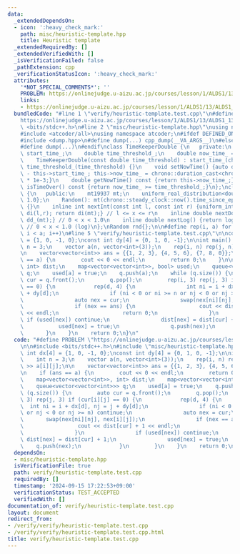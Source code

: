 ```yaml
---
data:
  _extendedDependsOn:
  - icon: ':heavy_check_mark:'
    path: misc/heuristic-template.hpp
    title: Heuristic template
  _extendedRequiredBy: []
  _extendedVerifiedWith: []
  _isVerificationFailed: false
  _pathExtension: cpp
  _verificationStatusIcon: ':heavy_check_mark:'
  attributes:
    '*NOT_SPECIAL_COMMENTS*': ''
    PROBLEM: https://onlinejudge.u-aizu.ac.jp/courses/lesson/1/ALDS1/13/ALDS1_13_B
    links:
    - https://onlinejudge.u-aizu.ac.jp/courses/lesson/1/ALDS1/13/ALDS1_13_B
  bundledCode: "#line 1 \"verify/heuristic-template.test.cpp\"\n#define PROBLEM \"\
    https://onlinejudge.u-aizu.ac.jp/courses/lesson/1/ALDS1/13/ALDS1_13_B\"\n\n#include\
    \ <bits/stdc++.h>\n#line 2 \"misc/heuristic-template.hpp\"\nusing namespace std;\n\
    #include <atcoder/all>\nusing namespace atcoder;\n#ifdef DEFINED_ONLY_IN_LOCAL\n\
    #include <dump.hpp>\n#define dump(...) cpp_dump(__VA_ARGS__)\n#else\n#undef dump\n\
    #define dump(...)\n#endif\nclass TimeKeeperDouble {\n   private:\n    chrono::high_resolution_clock::time_point\
    \ start_time_;\n    double time_threshold_;\n    double now_time_ = 0;\n   public:\n\
    \    TimeKeeperDouble(const double time_threshold) : start_time_(chrono::high_resolution_clock::now()),\
    \ time_threshold_(time_threshold) {}\n    void setNowTime() {auto diff = chrono::high_resolution_clock::now()\
    \ - this->start_time_; this->now_time_ = chrono::duration_cast<chrono::microseconds>(diff).count()\
    \ * 1e-3;}\n    double getNowTime() const {return this->now_time_;}\n    bool\
    \ isTimeOver() const {return now_time_ >= time_threshold_;}\n};\nclass Random\
    \ {\n   public:\n    mt19937 mt;\n    uniform_real_distribution<double> dd_{0,\
    \ 1.0};\n    Random(): mt(chrono::steady_clock::now().time_since_epoch().count())\
    \ {}\n    inline int nextInt(const int l, const int r) {uniform_int_distribution<int>\
    \ di(l,r); return di(mt);} // l <= x <= r\n    inline double nextDouble() {return\
    \ dd_(mt);} // 0 < x < 1.0\n    inline double nextLog() {return log(dd_(mt));}\
    \ // 0 < x < 1.0 (log)\n};\nRandom rnd{};\n\n#define rep(i, a) for (int i = 0;\
    \ i < a; i++)\n#line 5 \"verify/heuristic-template.test.cpp\"\n\nconst int dx[4]\
    \ = {1, 0, -1, 0};\nconst int dy[4] = {0, 1, 0, -1};\n\nint main() {\n    int\
    \ n = 3;\n    vector a(n, vector<int>(3));\n    rep(i, n) rep(j, n) cin >> a[i][j];\n\
    \n    vector<vector<int>> ans = {{1, 2, 3}, {4, 5, 6}, {7, 8, 0}};\n\n    if (ans\
    \ == a) {\n        cout << 0 << endl;\n        return 0;\n    }\n\n    map<vector<vector<int>>,\
    \ int> dist;\n    map<vector<vector<int>>, bool> used;\n    queue<vector<vector<int>>>\
    \ q;\n    used[a] = true;\n    q.push(a);\n    while (q.size()) {\n        auto\
    \ cur = q.front();\n        q.pop();\n        rep(i, 3) rep(j, 3) if (cur[i][j]\
    \ == 0) {\n            rep(d, 4) {\n                int ni = i + dx[d], nj = j\
    \ + dy[d];\n                if (ni < 0 or ni >= n or nj < 0 or nj >= n) continue;\n\
    \                auto nex = cur;\n                swap(nex[ni][nj], nex[i][j]);\n\
    \                if (nex == ans) {\n                    cout << dist[cur] + 1\
    \ << endl;\n                    return 0;\n                }\n               \
    \ if (used[nex]) continue;\n                dist[nex] = dist[cur] + 1;\n     \
    \           used[nex] = true;\n                q.push(nex);\n            }\n \
    \       }\n    }\n    return 0;\n}\n"
  code: "#define PROBLEM \"https://onlinejudge.u-aizu.ac.jp/courses/lesson/1/ALDS1/13/ALDS1_13_B\"\
    \n\n#include <bits/stdc++.h>\n#include \"misc/heuristic-template.hpp\"\n\nconst\
    \ int dx[4] = {1, 0, -1, 0};\nconst int dy[4] = {0, 1, 0, -1};\n\nint main() {\n\
    \    int n = 3;\n    vector a(n, vector<int>(3));\n    rep(i, n) rep(j, n) cin\
    \ >> a[i][j];\n\n    vector<vector<int>> ans = {{1, 2, 3}, {4, 5, 6}, {7, 8, 0}};\n\
    \n    if (ans == a) {\n        cout << 0 << endl;\n        return 0;\n    }\n\n\
    \    map<vector<vector<int>>, int> dist;\n    map<vector<vector<int>>, bool> used;\n\
    \    queue<vector<vector<int>>> q;\n    used[a] = true;\n    q.push(a);\n    while\
    \ (q.size()) {\n        auto cur = q.front();\n        q.pop();\n        rep(i,\
    \ 3) rep(j, 3) if (cur[i][j] == 0) {\n            rep(d, 4) {\n              \
    \  int ni = i + dx[d], nj = j + dy[d];\n                if (ni < 0 or ni >= n\
    \ or nj < 0 or nj >= n) continue;\n                auto nex = cur;\n         \
    \       swap(nex[ni][nj], nex[i][j]);\n                if (nex == ans) {\n   \
    \                 cout << dist[cur] + 1 << endl;\n                    return 0;\n\
    \                }\n                if (used[nex]) continue;\n               \
    \ dist[nex] = dist[cur] + 1;\n                used[nex] = true;\n            \
    \    q.push(nex);\n            }\n        }\n    }\n    return 0;\n}"
  dependsOn:
  - misc/heuristic-template.hpp
  isVerificationFile: true
  path: verify/heuristic-template.test.cpp
  requiredBy: []
  timestamp: '2024-09-15 17:22:53+09:00'
  verificationStatus: TEST_ACCEPTED
  verifiedWith: []
documentation_of: verify/heuristic-template.test.cpp
layout: document
redirect_from:
- /verify/verify/heuristic-template.test.cpp
- /verify/verify/heuristic-template.test.cpp.html
title: verify/heuristic-template.test.cpp
---
```

